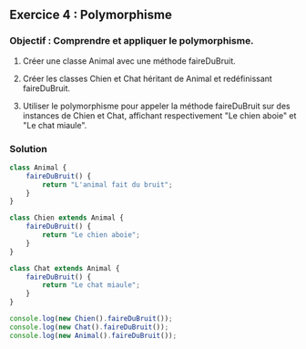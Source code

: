 ## Exercice 4 : Polymorphisme

### Objectif : Comprendre et appliquer le polymorphisme.

1. Créer une classe Animal avec une méthode faireDuBruit.

2. Créer les classes Chien et Chat héritant de Animal et redéfinissant faireDuBruit.

3. Utiliser le polymorphisme pour appeler la méthode faireDuBruit sur des instances de Chien et Chat, affichant respectivement "Le chien aboie" et "Le chat miaule".

### Solution

```js
class Animal {
    faireDuBruit() {
        return "L'animal fait du bruit";
    }
}

class Chien extends Animal {
    faireDuBruit() {
        return "Le chien aboie";
    }
}

class Chat extends Animal {
    faireDuBruit() {
        return "Le chat miaule";
    }
}

console.log(new Chien().faireDuBruit());
console.log(new Chat().faireDuBruit());
console.log(new Animal().faireDuBruit());
```